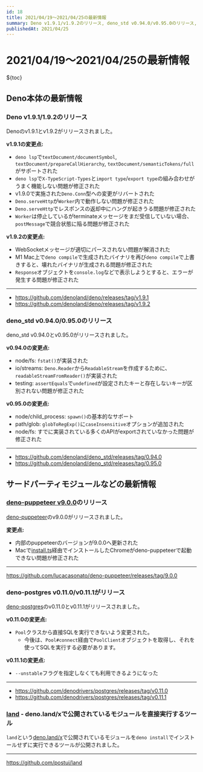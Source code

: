 ```yaml
---
id: 18
title: 2021/04/19〜2021/04/25の最新情報
summary: Deno v1.9.1/v1.9.2のリリース, deno_std v0.94.0/v0.95.0のリリース, deno-puppeteer v9.0.0, deno-postgres v0.11.0/v0.11.1, land - deno.land/xで公開されているモジュールを直接実行するツール
publishedAt: 2021/04/25
---
```


# 2021/04/19〜2021/04/25の最新情報

${toc}

## Deno本体の最新情報

### Deno v1.9.1/1.9.2のリリース

Denoのv1.9.1とv1.9.2がリリースされました。

**v1.9.1の変更点:**

- `deno lsp`で`textDocument/documentSymbol`, `textDocument/prepareCallHierarchy`, `textDocument/semanticTokens/full`がサポートされた
- `deno lsp`で`X-TypeScript-Types`と`import type`/`export type`の組み合わせがうまく機能しない問題が修正された
- v1.9.0で実施された`Deno.Conn`型への変更がリバートされた
- `Deno.serveHttp`が`Worker`内で動作しない問題が修正された
- `Deno.serveHttp`でレスポンスの返却中にハングが起きうる問題が修正された
- `Worker`は停止しているがterminateメッセージをまだ受信していない場合、`postMessage`で競合状態に陥る問題が修正された

**v1.9.2の変更点:**

- WebSocketメッセージが適切にパースされない問題が解消された
- M1 Mac上で`deno compile`で生成されたバイナリを再び`deno compile`で上書きすると、壊れたバイナリが生成される問題が修正された
- `Response`オブジェクトを`console.log`などで表示しようとすると、エラーが発生する問題が修正された

---

- https://github.com/denoland/deno/releases/tag/v1.9.1
- https://github.com/denoland/deno/releases/tag/v1.9.2

### deno_std v0.94.0/0.95.0のリリース

deno_std v0.94.0とv0.95.0がリリースされました。

**v0.94.0の変更点:**

- node/fs: `fstat()`が実装された
- io/streams: `Deno.Reader`から`ReadableStream`を作成するために、`readableStreamFromReader()`が実装された
- testing: `assertEquals`で`undefined`が設定されたキーと存在しないキーが区別されない問題が修正された

**v0.95.0の変更点:**

- node/child_process: `spawn()`の基本的なサポート
- path/glob: `globToRegExp()`に`caseInsensitive`オプションが追加された
- node/fs: すでに実装されている多くのAPIがexportされていなかった問題が修正された

---

- https://github.com/denoland/deno_std/releases/tag/0.94.0
- https://github.com/denoland/deno_std/releases/tag/0.95.0

## サードパーティモジュールなどの最新情報

### [deno-puppeteer v9.0.0](https://github.com/lucacasonato/deno-puppeteer/releases/tag/9.0.0)のリリース

[deno-puppeteer](https://github.com/lucacasonato/deno-puppeteer)のv9.0.0がリリースされました。

**変更点:**

- 内部のpuppeteerのバージョンが9.0.0へ更新された
- Macで[install.ts](https://github.com/lucacasonato/deno-puppeteer/blob/9.0.0/install.ts)経由でインストールしたChromeがdeno-puppeteerで起動できない問題が修正された

---

https://github.com/lucacasonato/deno-puppeteer/releases/tag/9.0.0

### deno-postgres v0.11.0/v0.11.1がリリース

[deno-postgres](https://github.com/denodrivers/postgres)のv0.11.0とv0.11.1がリリースされました。

**v0.11.0の変更点:**

- `Pool`クラスから直接SQLを実行できないよう変更された。
  - 今後は、`Pool#connect`経由で`PoolClient`オブジェクトを取得し、それを使ってSQLを実行する必要があります。

**v0.11.1の変更点:**

- `--unstable`フラグを指定しなくても利用できるようになった

---

- https://github.com/denodrivers/postgres/releases/tag/v0.11.0
- https://github.com/denodrivers/postgres/releases/tag/v0.11.1

### [land](https://github.com/postui/land) - deno.land/xで公開されているモジュールを直接実行するツール

`land`という[deno.land/x](https://deno.land/x)で公開されているモジュールを`deno install`でインストールせずに実行できるツールが公開されました。

---

https://github.com/postui/land
